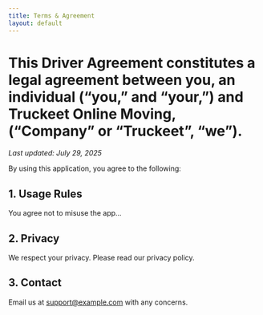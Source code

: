 ```yaml
---
title: Terms & Agreement
layout: default
---
```


# This Driver Agreement constitutes a legal agreement between you, an individual (“you,” and “your,”) and Truckeet Online Moving, (“Company” or “Truckeet”, “we”).

_Last updated: July 29, 2025_

By using this application, you agree to the following:

## 1. Usage Rules
You agree not to misuse the app...

## 2. Privacy
We respect your privacy. Please read our privacy policy.

## 3. Contact
Email us at support@example.com with any concerns.
